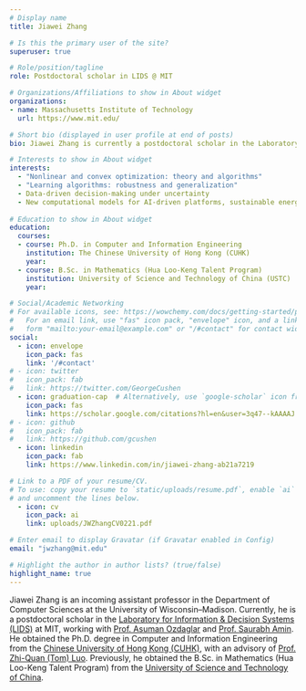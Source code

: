 ```yaml
---
# Display name
title: Jiawei Zhang

# Is this the primary user of the site?
superuser: true

# Role/position/tagline
role: Postdoctoral scholar in LIDS @ MIT

# Organizations/Affiliations to show in About widget
organizations:
- name: Massachusetts Institute of Technology
  url: https://www.mit.edu/

# Short bio (displayed in user profile at end of posts)
bio: Jiawei Zhang is currently a postdoctoral scholar in the Laboratory for Information & Decision Systems (LIDS) at MIT, working with Prof. Asuman Ozdaglar.

# Interests to show in About widget
interests:
  - "Nonlinear and convex optimization: theory and algorithms"
  - "Learning algorithms: robustness and generalization"
  - Data-driven decision-making under uncertainty
  - New computational models for AI-driven platforms, sustainable energy systems, and signal processing
    
# Education to show in About widget
education:
  courses:
  - course: Ph.D. in Computer and Information Engineering
    institution: The Chinese University of Hong Kong (CUHK)
    year: 
  - course: B.Sc. in Mathematics (Hua Loo-Keng Talent Program)
    institution: University of Science and Technology of China (USTC)
    year:

# Social/Academic Networking
# For available icons, see: https://wowchemy.com/docs/getting-started/page-builder/#icons
#   For an email link, use "fas" icon pack, "envelope" icon, and a link in the
#   form "mailto:your-email@example.com" or "/#contact" for contact widget.
social:
  - icon: envelope
    icon_pack: fas
    link: '/#contact'
# - icon: twitter
#   icon_pack: fab
#   link: https://twitter.com/GeorgeCushen
  - icon: graduation-cap  # Alternatively, use `google-scholar` icon from `ai` icon pack
    icon_pack: fas
    link: https://scholar.google.com/citations?hl=en&user=3q47--kAAAAJ
# - icon: github
#   icon_pack: fab
#   link: https://github.com/gcushen
  - icon: linkedin
    icon_pack: fab
    link: https://www.linkedin.com/in/jiawei-zhang-ab21a7219

# Link to a PDF of your resume/CV.
# To use: copy your resume to `static/uploads/resume.pdf`, enable `ai` icons in `params.toml`, 
# and uncomment the lines below.
  - icon: cv
    icon_pack: ai
    link: uploads/JWZhangCV0221.pdf

# Enter email to display Gravatar (if Gravatar enabled in Config)
email: "jwzhang@mit.edu"

# Highlight the author in author lists? (true/false)
highlight_name: true
---
```


Jiawei Zhang is an incoming assistant professor in the Department of Computer Sciences at the University of Wisconsin–Madison. Currently, he is a postdoctoral scholar in the [Laboratory for Information & Decision Systems (LIDS)](https://lids.mit.edu) at MIT, working with [Prof. Asuman Ozdaglar](https://asu.mit.edu) and [Prof. Saurabh Amin](https://cee.mit.edu/people_individual/saurabh-amin/). He obtained the Ph.D. degree in Computer and Information Engineering from the [Chinese University of Hong Kong (CUHK)](https://www.cuhk.edu.cn/en), with an advisory of [Prof. Zhi-Quan (Tom) Luo](https://scholar.google.com/citations?user=dW3gcXoAAAAJ&hl=en). Previously, he obtained the B.Sc. in Mathematics (Hua Loo-Keng Talent Program) from the [University of Science and Technology of China](http://en.ustc.edu.cn/).